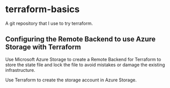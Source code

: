 # terraform-basics

A git repository that I use to try terraform.

## Configuring the Remote Backend to use Azure Storage with Terraform

Use Microsoft Azure Storage to create a Remote Backend for Terraform to store the state file and lock the file to avoid mistakes or damage the existing infrastructure.

Use Terraform to create the storage account in Azure Storage.

